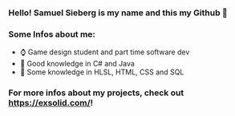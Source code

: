 ### Hello! Samuel Sieberg is my name and this my Github 🦎
### Some Infos about me:
- ⌚ Game design student and part time software dev
- 🌳 Good knowledge in C# and Java
- 🌱 Some knowledge in HLSL, HTML, CSS and SQL

### For more infos about my projects, check out https://exsolid.com/!

<!--
**Exsolid/Exsolid** is a ✨ _special_ ✨ repository because its `README.md` (this file) appears on your GitHub profile.

Here are some ideas to get you started:

- 🔭 I’m currently working on ...
- 🌱 I’m currently learning ...
- 👯 I’m looking to collaborate on ...
- 🤔 I’m looking for help with ...
- 💬 Ask me about ...
- 📫 How to reach me: ...
- 😄 Pronouns: ...
- ⚡ Fun fact: ...
-->
